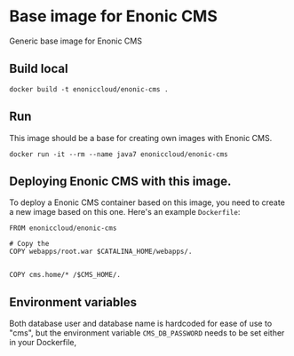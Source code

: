 # Base image for Enonic CMS
Generic base image for Enonic CMS

## Build local
```
docker build -t enoniccloud/enonic-cms .
```

## Run
This image should be a base for creating own images with Enonic CMS.
```
docker run -it --rm --name java7 enoniccloud/enonic-cms
```


## Deploying Enonic CMS with this image.
To deploy a Enonic CMS container based on this image, you need to create a new image based on this one. Here's an example `Dockerfile`:

```
FROM enoniccloud/enonic-cms

# Copy the 
COPY webapps/root.war $CATALINA_HOME/webapps/.


COPY cms.home/* /$CMS_HOME/.
```

## Environment variables

Both database user and database name is hardcoded for ease of use to "cms", but the environment variable `CMS_DB_PASSWORD` needs to be set either in your Dockerfile, 